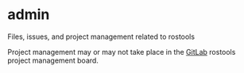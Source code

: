 # admin
Files, issues, and project management related to rostools

Project management may or may not take place in the [GitLab](https://gitlab.com/rostools/project-management/boards/938674) rostools project management board.
